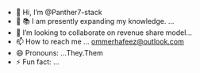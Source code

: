 - 👋 Hi, I’m @Panther7-stack
- 👀 📚 I am presently expanding my knowledge. ...
- 💞️ I’m looking to collaborate on revenue share model...
- 📫 How to reach me ... ommerhafeez@outlook.com
- 😄 Pronouns: ...They.Them
- ⚡ Fun fact: ...

<!---
Panther7-stack/Panther7-stack is a ✨ special ✨ repository because its `README.md` (this file) appears on your GitHub profile.
You can click the Preview link to take a look at your changes.
--->
